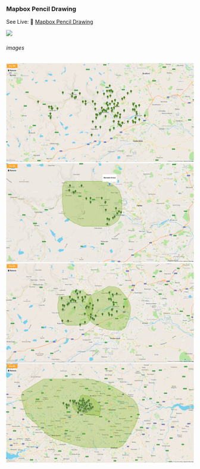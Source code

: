 ### Mapbox Pencil Drawing

See Live: :link: [Mapbox Pencil Drawing
](https://heroic-druid-8add8b.netlify.app)

![](./assets/mapbox-pencil-draw.gif)

###### images

![](assets/1.png)
![](assets/2.png)
![](assets/3.png)
![](assets/4.png)

